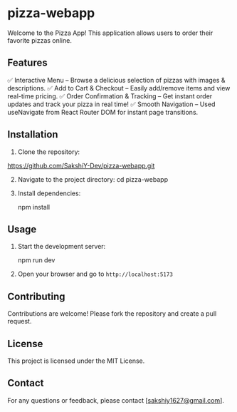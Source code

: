 # pizza-webapp

Welcome to the Pizza App! This application allows users to order their favorite pizzas online.

## Features

✅ Interactive Menu – Browse a delicious selection of pizzas with images & descriptions.
✅ Add to Cart & Checkout – Easily add/remove items and view real-time pricing.
✅ Order Confirmation & Tracking – Get instant order updates and track your pizza in real time!
✅ Smooth Navigation – Used useNavigate from React Router DOM for instant page transitions.

## Installation

1. Clone the repository:

  https://github.com/SakshiY-Dev/pizza-webapp.git

2. Navigate to the project directory:
   cd pizza-webapp

3. Install dependencies:

   npm install

## Usage

1. Start the development server:

   npm run dev

2. Open your browser and go to `http://localhost:5173`

## Contributing

Contributions are welcome! Please fork the repository and create a pull request.

## License

This project is licensed under the MIT License.

## Contact

For any questions or feedback, please contact [sakshiy1627@gmail.com].

